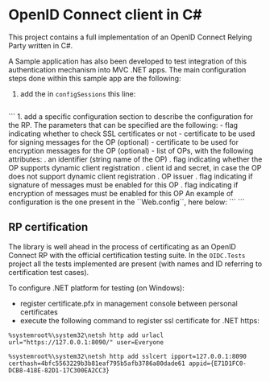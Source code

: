 OpenID Connect client in C#
===========================

This project contains a full implementation of an OpenID Connect Relying Party written in C#.

A Sample application has also been developed to test integration of this authentication mechanism into MVC .NET apps.
The main configuration steps done within this sample app are the following:

1. add the in ``configSessions`` this line:
   ```
<section name="openid.authServices" type="OpenIDClient.HttpModule.Configuration.OpenIDConfigurationSection, OpenIDClient.HttpModule" />
   ```
1. add a specific configuration section to describe the configuration for the RP.
   The parameters that can be specified are the following:
   - flag indicating whether to check SSL certificates or not
   - certificate to be used for signing messages for the OP (optional)
   - certificate to be used for encryption messages for the OP (optional)
   - list of OPs, with the following attributes:
     . an identifier (string name of the OP)
	 . flag indicating whether the OP supports dynamic client registration
	 . client id and secret, in case the OP does not support dynamic client registration
	 . OP issuer
	 . flag indicating if signature of messages must be enabled for this OP
	 . flag indicating if encryption of messages must be enabled for this OP
  An example of configuration is the one present in the ``Web.config``, here below:
```
<openid.authServices checkSslCertificate="false">
    <signCertificate fileName="~/App_Data/OpenID.AuthServices.RP.Sign.pfx" />
    <encCertificate fileName="~/App_Data/OpenID.AuthServices.RP.Enc.pfx" />
    <openidProviders>
      <add entityId="Google"
           selfRegistration="false"
           clientId="401966304375-rvft4r8u2gu33f8347irle15f49b03jd.apps.googleusercontent.com"
           clientSecret="rfEgTtEg1zi-WxR6bvTyvApd"
           opIssuer="https://accounts.google.com" />
      <add entityId="OP1 test InAccademia"
           selfRegistration="true"
           opIssuer="https://op1.test.inacademia.org"
           sign="true"
           encrypt="true" />
      <add entityId="Certification test suite"
           selfRegistration="true"
           opIssuer="https://localhost:8080/id/_/_/_/normal"
           sign="true"
           encrypt="true" />
    </openidProviders>
  </openid.authServices>
```

## RP certification
The library is well ahead in the process of certificating as an OpenID Connect RP with the official certification testing suite.
In the ``OIDC.Tests`` project all the tests implemented are present (with names and ID referring to certification test cases).

To configure .NET platform for testing (on Windows):
- register certificate.pfx in management console between personal certificates
- execute the following command to register ssl certificate for .NET https:
```
%systemroot%\system32\netsh http add urlacl url="https://127.0.0.1:8090/" user=Everyone

%systemroot%\system32\netsh http add sslcert ipport=127.0.0.1:8090 certhash=4bfc5563229b3b81eaf795b5afb3786a80dade61 appid={E71D1FC0-DCB8-418E-82D1-17C300EA2CC3}
```
